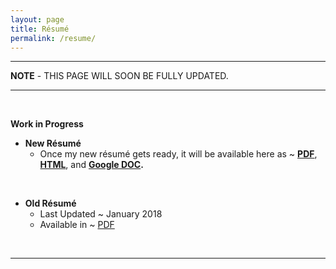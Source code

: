 ```yaml
---
layout: page
title: Résumé
permalink: /resume/
---
```

<hr>
<p><strong>NOTE</strong> - THIS PAGE WILL SOON BE FULLY UPDATED.</p>
<hr>
<br>

__Work in Progress__

- __New Résumé__
	- Once my new résumé gets ready, it will be available here as ~ __<a href="{{ '#' | prepend: site.baseurl | prepend: site.url }}" target="_blank">PDF</a>__, __<a href="{{ '#' | prepend: site.baseurl | prepend: site.url }}" target="_blank">HTML</a>__, and __<a href="{{ '#' | prepend: site.baseurl | prepend: site.url }}" target="_blank">Google DOC</a>.__

<br>

- __Old Résumé__
	- Last Updated ~ January 2018
	- Available in ~ <a href="{{ '/cv/rishi_resume_jan2018.pdf' | prepend: site.baseurl | prepend: site.url }}">PDF</a>


<br>
<hr>

